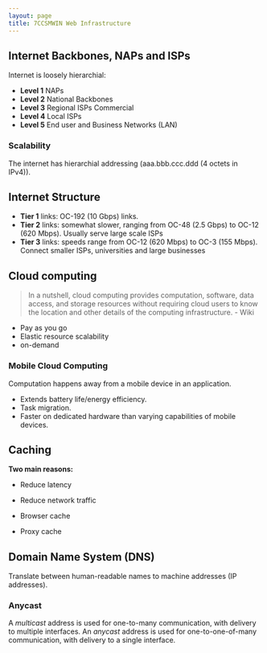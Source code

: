 ```yaml
---
layout: page
title: 7CCSMWIN Web Infrastructure
---
```


## Internet Backbones, NAPs and ISPs

Internet is loosely hierarchial:

 - **Level 1** NAPs
 - **Level 2** National Backbones
 - **Level 3** Regional ISPs Commercial
 - **Level 4** Local ISPs
 - **Level 5** End user and Business Networks (LAN)

### Scalability
The internet has hierarchial addressing (aaa.bbb.ccc.ddd (4 octets in IPv4)).

## Internet Structure

 - **Tier 1** links: OC-192 (10 Gbps) links.
 - **Tier 2** links: somewhat slower, ranging from OC-48 (2.5 Gbps) to OC-12 (620 Mbps). Usually serve large scale ISPs
 - **Tier 3** links: speeds range from OC-12 (620 Mbps) to OC-3 (155 Mbps). Connect smaller ISPs, universities and large businesses


## Cloud computing
> In a nutshell, cloud computing provides computation, software,
data access, and storage resources without requiring cloud users
to know the location and other details of the computing
infrastructure. - Wiki

- Pay as you go
- Elastic resource scalability
- on-demand

### Mobile Cloud Computing
Computation happens away from a mobile device in an application.

 - Extends battery life/energy efficiency.
 - Task migration.
 - Faster on dedicated hardware than varying capabilities of mobile devices.


## Caching
**Two main reasons:**

 - Reduce latency
 - Reduce network traffic

- Browser cache
- Proxy cache

## Domain Name System (DNS)
Translate between human-readable names to machine addresses (IP addresses).

### Anycast

A *multicast* address is used for one-to-many communication, with delivery to multiple interfaces. An *anycast* address is used for one-to-one-of-many communication, with delivery to a single interface.
